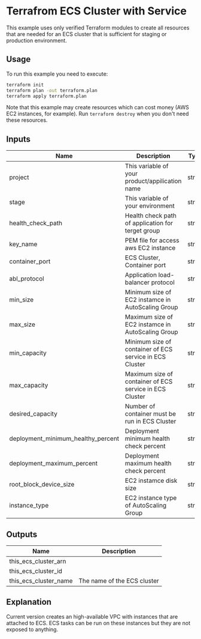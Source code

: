 # Terrafrom ECS Cluster with Service

This example uses only verified Terraform modules to create all resources that are needed for an ECS cluster that is sufficient for staging or production environment.

## Usage

To run this example you need to execute:

```bash
terraform init
terraform plan -out terraform.plan
terraform apply terraform.plan
```

Note that this example may create resources which can cost money (AWS EC2 instances, for example). Run `terraform destroy` when you don't need these resources.

## Inputs

| Name | Description | Type | Required |
|------|-------------|:----:|:-----:|
| project | This variable of your product/appilication name | string | yes |
| stage | This variable of your environment | string | yes |
| health_check_path | Health check path of application for terget group | string | yes |
| key_name | PEM file for access aws EC2 instance | string | yes |
| container_port | ECS Cluster, Container port | string | yes |
| abl_protocol | Application load-balancer protocol | string | yes |
| min_size | Minimum size of EC2 instamce in AutoScaling Group | string | no |
| max_size | Maximum size of EC2 instamce in AutoScaling Group | string | no |
| min_capacity | Minimum size of container of ECS service in ECS Cluster | string | no |
| max_capacity | Maximum size of container of ECS service in ECS Cluster | string | no |
| desired_capacity | Number of container must be run in ECS Cluster | string | no |
| deployment_minimum_healthy_percent | Deployment minimum health check percent | string | no |
| deployment_maximum_percent | Deployment maximum health check percent | string | no |
| root_block_device_size | EC2 instamce disk size | string | no |
| instance_type | EC2 instance type of AutoScaling Group | string | no |

## Outputs

| Name | Description |
|------|-------------|
| this\_ecs\_cluster\_arn |  |
| this\_ecs\_cluster\_id |  |
| this\_ecs\_cluster\_name | The name of the ECS cluster |

## Explanation

Current version creates an high-available VPC with instances that are attached to ECS. ECS tasks can be run on these instances but they are not exposed to anything.

